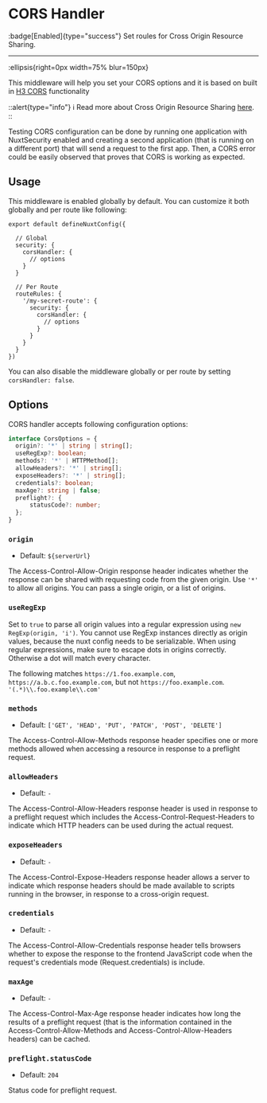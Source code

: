 # CORS Handler

:badge[Enabled]{type="success"} Set roules for Cross Origin Resource Sharing.

---

:ellipsis{right=0px width=75% blur=150px}

This middleware will help you set your CORS options and it is based on built in [H3 CORS](https://github.com/unjs/h3) functionality

::alert{type="info"}
ℹ Read more about Cross Origin Resource Sharing [here](https://developer.mozilla.org/en-US/docs/Web/HTTP/CORS).
::

Testing CORS configuration can be done by running one application with NuxtSecurity enabled and creating a second application (that is running on a different port) that will send a request to the first app. Then, a CORS error could be easily observed that proves that CORS is working as expected.

## Usage

This middleware is enabled globally by default. You can customize it both globally and per route like following:

```js{}[nuxt.config.ts]
export default defineNuxtConfig({

  // Global
  security: {
    corsHandler: {
      // options
    }
  }

  // Per Route
  routeRules: {
    '/my-secret-route': {
      security: {
        corsHandler: {
          // options
        }
      }
    }
  }
})
```

You can also disable the middleware globally or per route by setting `corsHandler: false`.

## Options

CORS handler accepts following configuration options:

```ts
interface CorsOptions = {
  origin?: '*' | string | string[];
  useRegExp?: boolean;
  methods?: '*' | HTTPMethod[];
  allowHeaders?: '*' | string[];
  exposeHeaders?: '*' | string[];
  credentials?: boolean;
  maxAge?: string | false;
  preflight?: {
      statusCode?: number;
  };
}
```

### `origin`

- Default: `${serverUrl}`

The Access-Control-Allow-Origin response header indicates whether the response can be shared with requesting code from the given origin. Use `'*'` to allow all origins. You can pass a single origin, or a list of origins.

### `useRegExp`

Set to `true` to parse all origin values into a regular expression using `new RegExp(origin, 'i')`.
You cannot use RegExp instances directly as origin values, because the nuxt config needs to be serializable.
When using regular expressions, make sure to escape dots in origins correctly. Otherwise a dot will match every character.

The following matches `https://1.foo.example.com`, `https://a.b.c.foo.example.com`, but not `https://foo.example.com`.
`'(.*)\\.foo.example\\.com'`

### `methods`

- Default: `['GET', 'HEAD', 'PUT', 'PATCH', 'POST', 'DELETE']`

The Access-Control-Allow-Methods response header specifies one or more methods allowed when accessing a resource in response to a preflight request.

### `allowHeaders`

- Default: `-`

The Access-Control-Allow-Headers response header is used in response to a preflight request which includes the Access-Control-Request-Headers to indicate which HTTP headers can be used during the actual request.

### `exposeHeaders`

- Default: `-`

The Access-Control-Expose-Headers response header allows a server to indicate which response headers should be made available to scripts running in the browser, in response to a cross-origin request.

### `credentials`

- Default: `-`

The Access-Control-Allow-Credentials response header tells browsers whether to expose the response to the frontend JavaScript code when the request's credentials mode (Request.credentials) is include.

### `maxAge`

- Default: `-`

The Access-Control-Max-Age response header indicates how long the results of a preflight request (that is the information contained in the Access-Control-Allow-Methods and Access-Control-Allow-Headers headers) can be cached.

### `preflight.statusCode`

- Default: `204`

Status code for preflight request.
